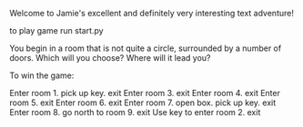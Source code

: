 Welcome to Jamie's excellent and definitely very interesting text adventure!

to play game run start.py

You begin in a room that is not quite a circle, surrounded by a number of doors. Which will you choose? Where will it lead you?

To win the game:

Enter room 1. pick up key. exit
Enter room 3. exit
Enter room 4. exit
Enter room 5. exit
Enter room 6. exit
Enter room 7. open box. pick up key. exit
Enter room 8. go north to room 9. exit
Use key to enter room 2. exit


